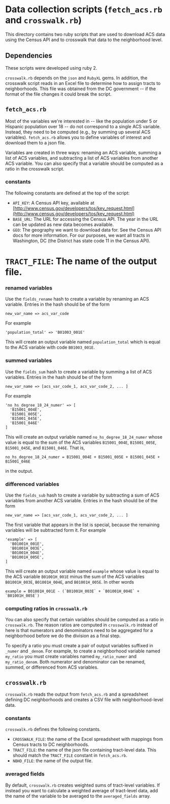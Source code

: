 # Data collection scripts (`fetch_acs.rb` and `crosswalk.rb`)

This directory contains two ruby scripts that are used to download ACS data using the Census API
and to crosswalk that data to the neighborhood level.

## Dependencies

These scripts were developed using ruby 2.

`crosswalk.rb` depends on the `json` and `RubyXL` gems. In addition, the crosswalk script reads in
an Excel file to determine how to assign tracts to neighborhoods. This file was obtained from the
DC government -- if the format of the file changes it could break the script.

## `fetch_acs.rb`

Most of the variables we're interested in -- like the population under 5 or Hispanic population
over 18 -- do not correspond to a single ACS variable. Instead, they need to be computed (e.g., by
summing up several ACS variables). `fetch_acs.rb` allows you to define variables of interest and
download them to a json file.

Variables are created in three ways: renaming an ACS variable, summing a list of ACS variables,
and subtracting a list of ACS variables from another ACS variable. You can also specify that a
variable should be computed as a ratio in the crosswalk script.

### constants

The following constants are defined at the top of the script:

* `API_KEY`: A Census API key, available at
  [http://www.census.gov/developers/tos/key_request.html](http://www.census.gov/developers/tos/key_request.html)
* `BASE_URL`: The URL for accessing the Census API. The year in the URL can be updated as new data
  becomes available.
* `GEO`: The geography we want to download data for. See the Census API docs for more
  information.  For our purposes, we want all tracts in Washington, DC (the District has state
  code 11 in the Census API).
# `TRACT_FILE`: The name of the output file.

### renamed variables

Use the `fields_rename` hash to create a variable by renaming an ACS variable. Entries in the hash
should be of the form

    new_var_name => acs_var_code

For example

    'population_total' => 'B01003_001E'

This will create an output variable named `population_total` which is equal to the ACS variable
with code `B01003_001E`.

### summed variables

Use the `fields_sum` hash to create a variable by summing a list of ACS variables. Entries in the
hash should be of the form

    new_var_name => [acs_var_code_1, acs_var_code_2, ... ]

For example

    'no_hs_degree_18_24_numer' => [
      'B15001_004E',
      'B15001_005E',
      'B15001_045E',
      'B15001_046E'
    ]

This will create an output variable named `no_hs_degree_18_24_numer` whose value is equal to the
sum of the ACS variables `B15001_004E`, `B15001_005E`, `B15001_045E`, and `B15001_046E`. That is, 

    no_hs_degree_18_24_numer = B15001_004E + B15001_005E + B15001_045E + B15001_046E

in the output.

### differenced variables

Use the `fields_sub` hash to create a variable by subtracting a sum of ACS variables from another
ACS variable. Entries in the hash should be of the form

    new_var_name => [acs_var_code_1, acs_var_code_2, ... ]

The first variable that appears in the list is special, because the remaining variables will be
subtracted form it. For example

    'example' => [
      'B01001H_001E',
      'B01001H_003E',
      'B01001H_004E',
      'B01001H_005E',
    ]

This will create an output variable named `example` whose value is equal to the ACS variable
`B01001H_001E` minus the sum of the ACS variables `B01001H_003E`, `B01001H_004E`, and `B01001H_005E`.  In other words

    example = B01001H_001E - (`B01001H_003E` + `B01001H_004E` + `B01001H_005E`)

### computing ratios in `crosswalk.rb`

You can also specify that certain variables should be computed as a ratio in `crosswalk.rb`. The
reason ratios are computed in `crosswalk.rb` instead of here is that numerators and denominators
need to be aggregated for a neighborhood before we do the division as a final step.

To specify a ratio you must create a pair of output variables suffixed in `_numer` and `_denom`.
For example, to create a neighborhood variable named `my_ratio` you must create variables named
`my_ratio_numer` and `my_ratio_denom`. Both numerator and denominator can be renamed, summed, or
differenced from ACS variables.


## `crosswalk.rb`

`crosswalk.rb` reads the output from `fetch_acs.rb` and a spreadsheet defining DC neighborhoods
and creates a CSV file with neighborhood-level data.

### constants

`crosswalk.rb` defines the following constants.

* `CROSSWALK_FILE`: the name of the Excel spreadsheet with mappings from Census tracts to DC
  neighborhoods.
* `TRACT_FILE`: the name of the json file containing tract-level data. This should match the
  `TRACT_FILE` constant in `fetch_acs.rb`. 
* `NBHD_FILE`: the name of the output file.

### averaged fields

By default, `crosswalk.rb` creates weighted sums of tract-level variables. If instead you want to
calculate a weighted average of tract-level data, add the name of the variable to be averaged to the `averaged_fields` array.


